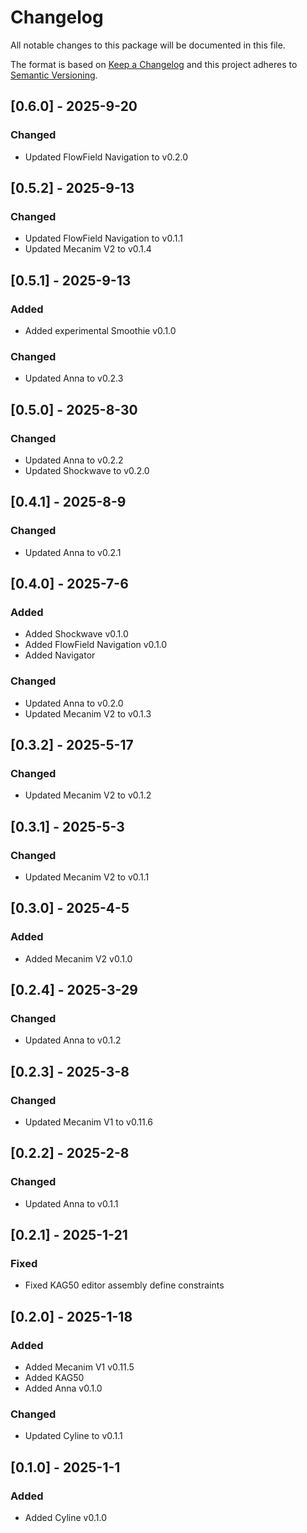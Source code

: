 # Changelog

All notable changes to this package will be documented in this file.

The format is based on [Keep a Changelog](http://keepachangelog.com/en/1.0.0/) and this project adheres to [Semantic Versioning](http://semver.org/spec/v2.0.0.html).

## [0.6.0] - 2025-9-20

### Changed

-   Updated FlowField Navigation to v0.2.0

## [0.5.2] - 2025-9-13

### Changed

-   Updated FlowField Navigation to v0.1.1
-   Updated Mecanim V2 to v0.1.4

## [0.5.1] - 2025-9-13

### Added

-   Added experimental Smoothie v0.1.0

### Changed

-   Updated Anna to v0.2.3

## [0.5.0] - 2025-8-30

### Changed

-   Updated Anna to v0.2.2
-   Updated Shockwave to v0.2.0

## [0.4.1] - 2025-8-9

### Changed

-   Updated Anna to v0.2.1

## [0.4.0] - 2025-7-6

### Added

-   Added Shockwave v0.1.0
-   Added FlowField Navigation v0.1.0
-   Added Navigator

### Changed

-   Updated Anna to v0.2.0
-   Updated Mecanim V2 to v0.1.3

## [0.3.2] - 2025-5-17

### Changed

-   Updated Mecanim V2 to v0.1.2

## [0.3.1] - 2025-5-3

### Changed

-   Updated Mecanim V2 to v0.1.1

## [0.3.0] - 2025-4-5

### Added

-   Added Mecanim V2 v0.1.0

## [0.2.4] - 2025-3-29

### Changed

-   Updated Anna to v0.1.2

## [0.2.3] - 2025-3-8

### Changed

-   Updated Mecanim V1 to v0.11.6

## [0.2.2] - 2025-2-8

### Changed

-   Updated Anna to v0.1.1

## [0.2.1] - 2025-1-21

### Fixed

-   Fixed KAG50 editor assembly define constraints

## [0.2.0] - 2025-1-18

### Added

-   Added Mecanim V1 v0.11.5
-   Added KAG50
-   Added Anna v0.1.0

### Changed

-   Updated Cyline to v0.1.1

## [0.1.0] - 2025-1-1

### Added

-   Added Cyline v0.1.0
